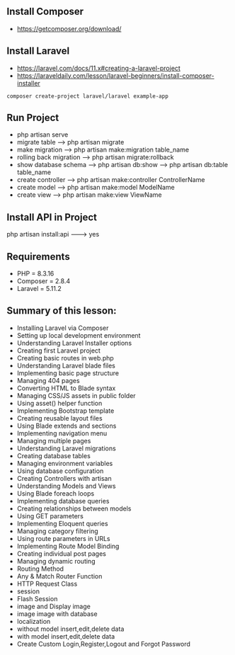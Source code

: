 ## Install Composer

- https://getcomposer.org/download/


## Install Laravel

- https://laravel.com/docs/11.x#creating-a-laravel-project
- https://laraveldaily.com/lesson/laravel-beginners/install-composer-installer

```
composer create-project laravel/laravel example-app
```


## Run Project

- php artisan serve
- migrate table --> php artisan migrate
- make migration --> php artisan make:migration table_name
- rolling back migration --> php artisan migrate:rollback
- show database schema --> php artisan db:show --> php artisan db:table table_name
- create controller --> php artisan make:controller ControllerName
- create model --> php artisan make:model ModelName
- create view --> php artisan make:view ViewName

## Install API in Project

php artisan install:api ---> yes

## Requirements

- PHP = 8.3.16
- Composer = 2.8.4
- Laravel = 5.11.2

## Summary of this lesson:

- Installing Laravel via Composer
- Setting up local development environment
- Understanding Laravel Installer options
- Creating first Laravel project
- Creating basic routes in web.php
- Understanding Laravel blade files
- Implementing basic page structure
- Managing 404 pages
- Converting HTML to Blade syntax
- Managing CSS/JS assets in public folder
- Using asset() helper function
- Implementing Bootstrap template
- Creating reusable layout files
- Using Blade extends and sections
- Implementing navigation menu
- Managing multiple pages
- Understanding Laravel migrations
- Creating database tables
- Managing environment variables
- Using database configuration
- Creating Controllers with artisan
- Understanding Models and Views
- Using Blade foreach loops
- Implementing database queries
- Creating relationships between models
- Using GET parameters
- Implementing Eloquent queries
- Managing category filtering
- Using route parameters in URLs
- Implementing Route Model Binding
- Creating individual post pages
- Managing dynamic routing
- Routing Method
- Any & Match Router Function
- HTTP Request Class
- session
- Flash Session
- image and Display image
- image image with database
- localization
- without model insert,edit,delete data
- with model insert,edit,delete data
- Create Custom Login,Register,Logout and Forgot Password